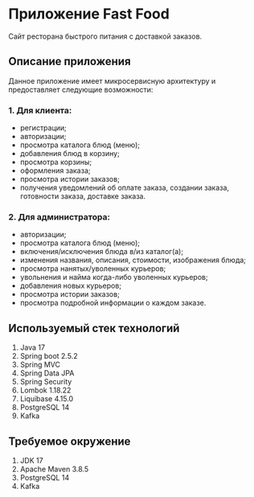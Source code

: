 # Приложение Fast Food

Сайт ресторана быстрого питания с доставкой заказов.

## Описание приложения

Данное приложение имеет микросервисную архитектуру
и предоставляет следующие возможности:

### 1. Для клиента:
- регистрации;
- авторизации;
- просмотра каталога блюд (меню);
- добавления блюд в корзину;
- просмотра корзины;
- оформления заказа;
- просмотра истории заказов;
- получения уведомлений об оплате заказа, создании заказа, готовности заказа,
доставке заказа.

### 2. Для администратора:
- авторизации;
- просмотра каталога блюд (меню);
- включения/исключения блюда в/из каталог(а);
- изменения названия, описания, стоимости, изображения блюда;
- просмотра нанятых/уволенных курьеров;
- увольнения и найма когда-либо уволенных курьеров;
- добавления новых курьеров;
- просмотра истории заказов;
- просмотра подробной информации о каждом заказе.

## Используемый стек технологий

1. Java 17
2. Spring boot 2.5.2
3. Spring MVC
4. Spring Data JPA
5. Spring Security
6. Lombok 1.18.22
7. Liquibase 4.15.0
8. PostgreSQL 14
9. Kafka

## Требуемое окружение
1. JDK 17
2. Apache Maven 3.8.5
3. PostgreSQL 14
4. Kafka
